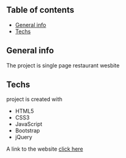 ## Table of contents
* [General info](#general-info)
* [Techs](#techs)

## General info
The project is single page restaurant wesbite

## Techs
project is created with 
* HTML5
* CSS3
* JavaScript
* Bootstrap
* jQuery

A link to the website [click here](https://pinksugar.netlify.app/)

